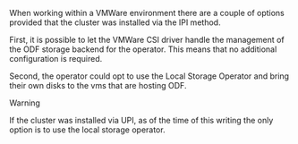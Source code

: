 When working within a VMWare environment there are a couple of options provided that the cluster was installed via the IPI method. 

First, it is possible to let the VMWare CSI driver handle the management of the ODF storage backend for the operator. This means that no additional configuration is required.

Second, the operator could opt to use the Local Storage Operator and bring their own disks to the vms that are hosting ODF.

> [!WARNING]
> If the cluster was installed via UPI, as of the time of this writing the only option is to use the local storage operator.